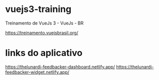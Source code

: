 # vuejs3-training
Treinamento de VueJs 3 - VueJs - BR

https://treinamento.vuejsbrasil.org/

# links do aplicativo
https://thelunardi-feedbacker-dashboard.netlify.app/
https://thelunardi-feedbacker-widget.netlify.app/
